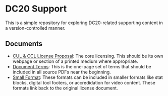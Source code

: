 # DC20 Support

This is a simple repository for exploring DC20-related supporting content in a version-controlled manner.

## Documents
- [CUL & CCL License Proposal](./docs/license.md): The core licensing. This should be its own webpage or section of a printed medium where appropriate.
- [Document Terms](./docs/terms.md): This is the one-page set of terms that should be included in all source PDFs near the beginning.
- [Small Format](./docs/small.md): These formats can be included in smaller formats like stat blocks, digital tool footers, or accredidation for video content. These formats link back to the original license document.